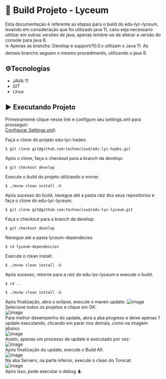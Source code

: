 # 📑 Build Projeto - Lyceum

Esta documentação é referente as etapas para o build do edu-lyc-lyceum, levando em consideração que foi utilizado java 11, caso seja necessario utilizar em outras versões de java, apenas lembre-se de alterar a versão do console para java 8.\
☕️ Apenas as branchs: Develop e support/10.0.x utilizam o Java 11. As demais branchs seguem o mesmo procedimento, utilizando o java 8.

## ⚙️Tecnologias

 - JAVA 11
 - GIT
 - Linux

## ▶️ Executando Projeto

Primeiramente clique nesse link e configure seu settings.xml para prosseguir:\
[Configurar Settings.xml](https://dev.azure.com/technecloud/lyceum-ng/_wiki/wikis/lyceum-ng.wiki/567/Configurar-settings.xml-do-maven)\

Faça o clone do projeto edu-lyc-hades:
```
$ git clone git@github.com:technecloud/edu-lyc-hades.git
```
Após o clone, faça o checkout para a branch da develop:
```
$ git checkout develop
```
Execute o build do projeto utilizando o mvnw:
```
$ ./mvnw clean install -U
```
Após sucesso do build, navegue até a pasta raiz dos seus repositorios e faça o clone do edu-lyc-lyceum:
```
$ git clone git@github.com:technecloud/edu-lyc-lyceum.git
```
Faça o checkout para a branch da develop:
```
$ git checkout develop
```
Navegue até a pasta lyceum-dependecies
```
$ cd lyceum-dependencies
```
Execute o clean install:
```
$ ./mvnw clean install -U
```
Após sucesso, retorne para a raiz do edu-lyc-lyceum e execute o build:
```
$ cd ..
```
```
$ ./mvnw clean install -U
```
Após finalização, abra o eclipse, execute o maven update:
![image](https://github.com/Gustavo-Dias-Techne/procedimentos-techne/assets/144055556/dea4e1d8-9aab-47af-a533-6b3ef2222788)\
Selecione todos os projetos e clique em OK:\
![image](https://github.com/Gustavo-Dias-Techne/procedimentos-techne/assets/144055556/1835b1ed-945d-4961-be86-311e0c735d52)\
Para melhor desempenho do update, abra a aba progress e deixe apenas 1 update executando, clicando em parar nos demais, como na imagem abaixo:\
![image](https://github.com/Gustavo-Dias-Techne/procedimentos-techne/assets/144055556/34adaa3d-1f8f-4111-aab7-10f2bd45a08a)\
Assim, apenas um processo de update é executado por vez:\
![image](https://github.com/Gustavo-Dias-Techne/procedimentos-techne/assets/144055556/74ac9f65-1745-4967-a0ae-017d7ee462de)\
Após finalização do update, execute o Build All:\
![image](https://github.com/Gustavo-Dias-Techne/procedimentos-techne/assets/144055556/eef200fa-4755-4058-a692-092a78c26cf7)\
Na aba Servers, na parte inferior, execute o clean do Tomcat:\
![image](https://github.com/Gustavo-Dias-Techne/procedimentos-techne/assets/144055556/a458f071-6d9d-45e0-95c0-756dd1c6a310)\
Após isso, pode executar o debug 🪲.
